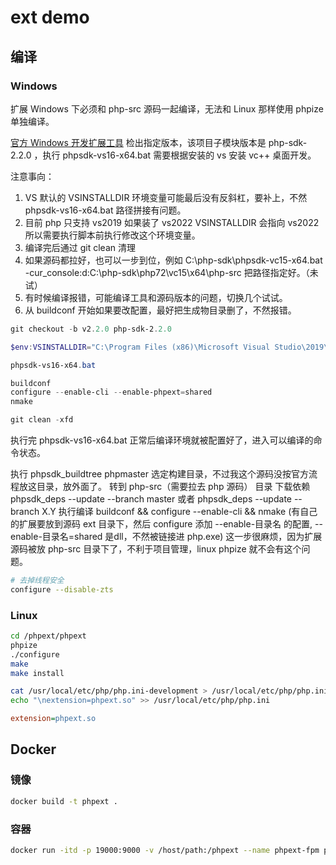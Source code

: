 # ext demo

## 编译

### Windows

扩展 Windows 下必须和 php-src 源码一起编译，无法和 Linux 那样使用 phpize 单独编译。

[官方 Windows 开发扩展工具](https://github.com/php/php-sdk-binary-tools)
检出指定版本，该项目子模块版本是 php-sdk-2.2.0 ，执行 phpsdk-vs16-x64.bat 需要根据安装的 vs 安装 vc++ 桌面开发。

注意事向：
1. VS 默认的 VSINSTALLDIR 环境变量可能最后没有反斜杠，要补上，不然 phpsdk-vs16-x64.bat 路径拼接有问题。
2. 目前 php 只支持 vs2019 如果装了 vs2022 VSINSTALLDIR 会指向 vs2022 所以需要执行脚本前执行修改这个环境变量。
3. 编译完后通过 git clean 清理
4. 如果源码都拉好，也可以一步到位，例如 C:\php-sdk\phpsdk-vc15-x64.bat -cur_console:d:C:\php-sdk\php72\vc15\x64\php-src 把路径指定好。（未试）
5. 有时候编译报错，可能编译工具和源码版本的问题，切换几个试试。
6. 从 buildconf 开始如果要改配置，最好把生成物目录删了，不然报错。

```powershell
git checkout -b v2.2.0 php-sdk-2.2.0

$env:VSINSTALLDIR="C:\Program Files (x86)\Microsoft Visual Studio\2019\Community\"

phpsdk-vs16-x64.bat

buildconf
configure --enable-cli --enable-phpext=shared
nmake

git clean -xfd
```

执行完 phpsdk-vs16-x64.bat 正常后编译环境就被配置好了，进入可以编译的命令状态。

执行 phpsdk_buildtree phpmaster 选定构建目录，不过我这个源码没按官方流程放这目录，放外面了。
转到 php-src（需要拉去 php 源码） 目录
下载依赖 phpsdk_deps --update --branch master 或者 phpsdk_deps --update --branch X.Y
执行编译 buildconf && configure --enable-cli && nmake (有自己的扩展要放到源码 ext 目录下，然后 configure 添加 --enable-目录名 的配置, --enable-目录名=shared 是dll，不然被链接进 php.exe) 这一步很麻烦，因为扩展源码被放 php-src 目录下了，不利于项目管理，linux phpize 就不会有这个问题。

```bash
# 去掉线程安全
configure --disable-zts
```


### Linux

```sh
cd /phpext/phpext
phpize
./configure
make
make install
```

```sh
cat /usr/local/etc/php/php.ini-development > /usr/local/etc/php/php.ini
echo "\nextension=phpext.so" >> /usr/local/etc/php/php.ini
```

```ini
extension=phpext.so
```

## Docker

### 镜像

```sh
docker build -t phpext .
```

### 容器

```sh
docker run -itd -p 19000:9000 -v /host/path:/phpext --name phpext-fpm phpext
```